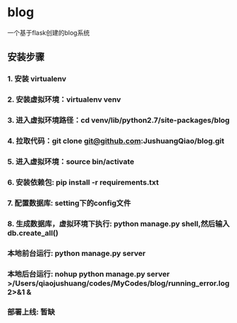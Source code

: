 # blog
一个基于flask创建的blog系统

## 安装步骤
### 1. 安装 virtualenv
### 2. 安装虚拟环境：virtualenv venv
### 3. 进入虚拟环境路径：cd venv/lib/python2.7/site-packages/blog
### 4. 拉取代码：git clone git@github.com:JushuangQiao/blog.git
### 5. 进入虚拟环境：source bin/activate
### 6. 安装依赖包: pip install -r requirements.txt
### 7. 配置数据库: setting下的config文件
### 8. 生成数据库，虚拟环境下执行: python manage.py shell,然后输入db.create_all()

### 本地前台运行: python manage.py server
### 本地后台运行: nohup python manage.py server  >/Users/qiaojushuang/codes/MyCodes/blog/running_error.log 2>&1 &

### 部署上线: 暂缺